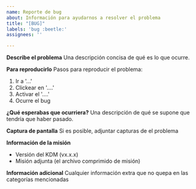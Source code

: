 ```yaml
---
name: Reporte de bug
about: Información para ayudarnos a resolver el problema
title: "[BUG]"
labels: 'bug :beetle:'
assignees: ''

---
```


**Describe el problema**
Una descripción concisa de qué es lo que ocurre.

**Para reproducirlo**
Pasos para reproducir el problema:
1. Ir a '...'
2. Clickear en '....'
3. Activar el '....'
4. Ocurre el bug

**¿Qué esperabas que ocurriera?**
Una descripción de qué se supone que tendría que haber pasado.

**Captura de pantalla**
Si es posible, adjuntar capturas de el problema

**Información de la misión**
- Versión del KDM (vx.x.x)
- Misión adjunta (el archivo comprimido de misión)

**Información adicional**
Cualquier información extra que no quepa en las categorías mencionadas
